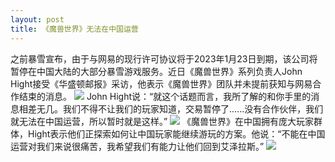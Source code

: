 ```yaml
---
layout: post
title: 《魔兽世界》无法在中国运营
---
```

之前暴雪宣布，由于与网易的现行许可协议将于2023年1月23日到期，该公司将暂停在中国大陆的大部分暴雪游戏服务。近日《魔兽世界》系列负责人John Hight接受《华盛顿邮报》采访，他表示《魔兽世界》团队并未提前获知与网易合作结束的消息。
![](https://pic.imgdb.cn/item/6381a53916f2c2beb15466ee.jpg)
John Hight说：“就这个话题而言，我所了解的和你手里的消息相差无几。我们不得不让我们的玩家知道，交易暂停了......没有合作伙伴，我们就无法在中国运营，所以暂时就是这样。”
![](https://pic.imgdb.cn/item/6381a53916f2c2beb15466f6.jpg)
《魔兽世界》在中国拥有庞大玩家群体，Hight表示他们正探索如何让中国玩家能继续游玩的方案。他说：“不能在中国运营对我们来说很痛苦，我希望我们有能力让他们回到艾泽拉斯。”
![](https://pic.imgdb.cn/item/6381a53916f2c2beb15466fb.jpg)
